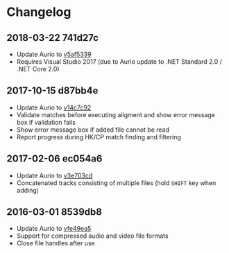 # Changelog

## 2018-03-22 741d27c

* Update Aurio to [v5af5339](https://github.com/protyposis/Aurio/blob/main/CHANGELOG.md#2018-03-22-5af5339)
* Requires Visual Studio 2017 (due to Aurio update to .NET Standard 2.0 / .NET Core 2.0)

## 2017-10-15 d87bb4e

* Update Aurio to [v14c7c92](https://github.com/protyposis/Aurio/blob/main/CHANGELOG.md#2017-10-15-14c7c92)
* Validate matches before executing aligment and show error message box if validation fails
* Show error message box if added file cannot be read
* Report progress during HK/CP match finding and filtering

## 2017-02-06 ec054a6
* Update Aurio to [v3e703cd](https://github.com/protyposis/Aurio/blob/main/CHANGELOG.md#2017-02-06-3e703cd)
* Concatenated tracks consisting of multiple files (hold `SHIFT` key when adding)

## 2016-03-01 8539db8

* Update Aurio to [vfe49ea5](https://github.com/protyposis/Aurio/blob/main/CHANGELOG.md#2016-03-01-fe49ea5)
* Support for compressed audio and video file formats
* Close file handles after use
